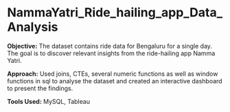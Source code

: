 # NammaYatri_Ride_hailing_app_Data_Analysis

**Objective:** The dataset contains ride data for Bengaluru for a single day. The goal is to discover relevant insights from the ride-hailing app Namma Yatri.

**Approach:** Used joins, CTEs, several numeric functions as well as window functions in sql to analyse the dataset and created an interactive dashboard 
to present the findings.

**Tools Used:** MySQL, Tableau
